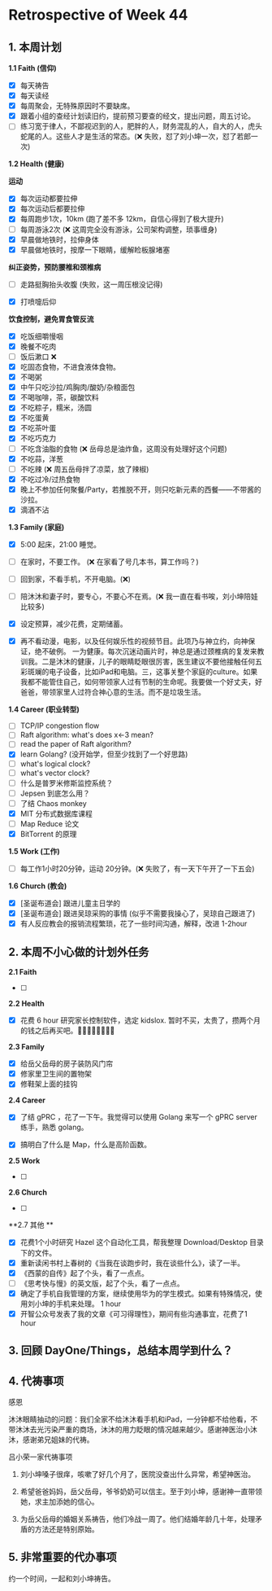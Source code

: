 # Retrospective of Week 44

## 1. 本周计划

**1.1 Faith (信仰)**

- [x] 每天祷告
- [x] 每天读经
- [x] 每周聚会，无特殊原因时不要缺席。
- [x] 跟着小组的查经计划读旧约，提前预习要查的经文，提出问题，周五讨论。
- [ ] 练习宽于律人，不鄙视迟到的人，肥胖的人，财务混乱的人，自大的人，虎头蛇尾的人。这些人才是生活的常态。(❌ 失败，怼了刘小坤一次，怼了若郎一次)

**1.2 Health (健康)**

**运动**

- [x] 每次运动都要拉伸
- [x] 每次运动后都要拉伸
- [x] 每周跑步1次，10km (跑了差不多 12km，自信心得到了极大提升)
- [ ] 每周游泳2次 (❌ 这周完全没有游泳，公司架构调整，琐事缠身)
- [x] 早晨做地铁时，拉伸身体
- [x] 早晨做地铁时，按摩一下眼睛，缓解睑板腺堵塞

**纠正姿势，预防腰椎和颈椎病**

- [ ] 走路挺胸抬头收腹 (失败，这一周压根没记得)
- [x] 打喷嚏后仰 


**饮食控制，避免胃食管反流**

- [x] 吃饭细嚼慢咽
- [x] 晚餐不吃肉
- [ ] 饭后漱口 ❌
- [x] 吃固态食物，不进食液体食物。
- [x] 不喝粥
- [x] 中午只吃沙拉/鸡胸肉/酸奶/杂粮面包
- [x] 不喝咖啡，茶，碳酸饮料
- [x] 不吃粽子，糯米，汤圆
- [x] 不吃蛋黄
- [x] 不吃茶叶蛋
- [x] 不吃巧克力
- [ ] 不吃含油脂的食物 (❌ 岳母总是油炸鱼，这周没有处理好这个问题) 
- [x] 不吃蒜，洋葱
- [ ] 不吃辣 (❌ 周五岳母拌了凉菜，放了辣椒)
- [x] 不吃过冷/过热食物
- [x] 晚上不参加任何聚餐/Party，若推脱不开，则只吃新元素的西餐——不带酱的沙拉。
- [x] 滴酒不沾

**1.3 Family (家庭)**

- [x] 5:00  起床，21:00 睡觉。
- [ ] 在家时，不要工作。 (❌ 在家看了号几本书，算工作吗？)
- [ ] 回到家，不看手机，不开电脑。(❌)
- [ ] 陪沐沐和妻子时，要专心，不要心不在焉。(❌ 我一直在看书唉，刘小坤陪娃比较多)
- [x] 设定预算，减少花费，定期储蓄。
- [x] 再不看动漫，电影，以及任何娱乐性的视频节目。此项乃与神立约，向神保证，绝不破例。 一为健康。每次沉迷动画片时，神总是通过颈椎病的复发来教训我。二是沐沐的健康，儿子的眼睛眨眼很厉害，医生建议不要他接触任何五彩斑斓的电子设备，比如iPad和电脑。三，这事关整个家庭的culture。如果我都不能管住自己，如何带领家人过有节制的生命呢。我要做一个好丈夫，好爸爸，带领家里人过符合神心意的生活。而不是垃圾生活。


**1.4 Career (职业转型)**

- [ ] TCP/IP congestion flow
- [ ] Raft algorithm: what's does x←3 mean?
- [ ] read the paper of Raft algorithm?
- [x] learn Golang? (没开始学，但至少找到了一个好思路)
- [ ] what's logical clock?
- [ ] what's vector clock?
- [ ] 什么是普罗米修斯监控系统？
- [ ] Jepsen 到底怎么用？
- [ ] 了结 Chaos monkey
- [x] MIT 分布式数据库课程
- [ ] Map Reduce 论文
- [x] BitTorrent 的原理

**1.5 Work (工作)**

- [ ] 每工作1小时20分钟，运动 20分钟。(❌ 失败了，有一天下午开了一下五会)


**1.6 Church (教会)**

- [x]  [圣诞布道会] 跟进儿童主日学的
- [x]  [圣诞布道会] 跟进吴琼采购的事情 (似乎不需要我操心了，吴琼自己跟进了)
- [x]  有人反应教会的报销流程繁琐，花了一些时间沟通，解释，改进 1-2hour

## 2. 本周不小心做的计划外任务

**2.1 Faith**

- [ ]  

**2.2 Health**

- [x] 花费 6 hour 研究家长控制软件，选定 kidslox. 暂时不买，太贵了，攒两个月的钱之后再买吧。🍅🍅🍅🍅🍅🍅🍅🍅

**2.3 Family**

- [x] 给岳父岳母的房子装防风门帘
- [x] 修家里卫生间的置物架
- [x] 修鞋架上面的挂钩

**2.4 Career**

- [x] 了结 gPRC ，花了一下午。我觉得可以使用 Golang 来写一个 gPRC server 练手，熟悉 golang。
- [x] 搞明白了什么是 Map，什么是高阶函数。


**2.5 Work**

- [ ] 

**2.6 Church**

- [ ]

**2.7 其他 **

- [x] 花费1个小时研究 Hazel 这个自动化工具，帮我整理 Download/Desktop 目录下的文件。
- [x] 重新读闲书村上春树的《当我在谈跑步时，我在谈些什么》，读了一半。
- [x] 《西蒙的自传》起了个头，看了一点点。
- [ ] 《思考快与慢》的英文版，起了个头，看了一点点。
- [x] 确定了手机自我管理的方案，继续使用华为的学生模式。如果有特殊情况，使用刘小坤的手机来处理。 1 hour
- [x] 开智公众号发表了我的文章《可习得理性》，期间有些沟通事宜，花费了1 hour

## 3. 回顾 DayOne/Things，总结本周学到什么？ 


## 4. 代祷事项

感恩

沐沐眼睛抽动的问题：我们全家不给沐沐看手机和iPad，一分钟都不给他看，不带沐沐去光污染严重的商场，沐沐的用力眨眼的情况越来越少。感谢神医治小沐沐，感谢弟兄姐妹的代祷。

吕小荣一家代祷事项

1. 刘小坤嗓子很痒，咳嗽了好几个月了，医院没查出什么异常，希望神医治。

2. 希望爸爸妈妈，岳父岳母，爷爷奶奶可以信主。至于刘小坤，感谢神一直带领她，求主加添她的信心。

3. 为岳父岳母的婚姻关系祷告，他们冷战一周了。他们结婚年龄几十年，处理矛盾的方法还是特别原始。

## 5. 非常重要的代办事项

约一个时间，一起和刘小坤祷告。



